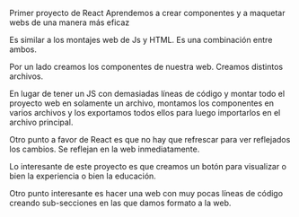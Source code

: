 Primer proyecto de React
Aprendemos a crear componentes y a maquetar webs de una manera más eficaz

Es similar a los montajes web de Js y HTML. Es una combinación entre ambos.

Por un lado creamos los componentes de nuestra web. Creamos distintos archivos.

En lugar de tener un JS con demasiadas líneas de código y montar todo el proyecto web en solamente un archivo, montamos los componentes en varios archivos y los exportamos todos ellos para luego importarlos en el archivo principal.

Otro punto a favor de React es que no hay que refrescar para ver reflejados los cambios. Se reflejan en la web inmediatamente.

Lo interesante de este proyecto es que creamos un botón para visualizar o bien la experiencia o bien la educación.

Otro punto interesante es hacer una web con muy pocas líneas de código creando sub-secciones en las que damos formato a la web.